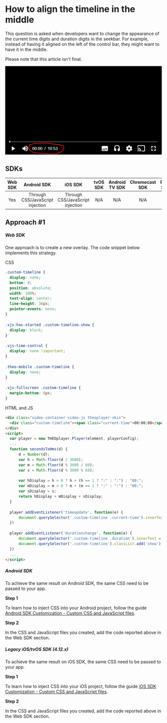# How to align the timeline in the middle

This question is asked when developers want to change the appearance of the current time digits and duration digits in the seekbar. For example, instead of having it aligned on the left of the control bar, they might want to have it in the middle.

Please note that this article isn't final.

![Align timeline middle](../../../../theoplayer/assets/img/align-timeline-middle.png 'Align timeline middle')

## SDKs

| Web SDK |           Android SDK            |             iOS SDK              | tvOS SDK | Android TV SDK | Chromecast SDK | Roku SDK |
| :-----: | :------------------------------: | :------------------------------: | :------: | :------------: | :------------: | :------: |
|   Yes   | Through CSS/JavaScript injection | Through CSS/JavaScript injection |   N/A    |      N/A       |      N/A       |   N/A    |

## Approach #1

##### Web SDK

One approach is to create a new overlay. The code snippet below implements this strategy.

CSS

```css
.custom-timeline {
  display: none;
  bottom: 0;
  position: absolute;
  width: 100%;
  text-align: center;
  line-height: 36px;
  pointer-events: none;
}

.vjs-has-started .custom-timeline.show {
  display: block;
}

.vjs-time-control {
  display: none !important;
}

.theo-mobile .custom-timeline {
  display: none;
}

.vjs-fullscreen .custom-timeline {
  margin-bottom: 8px;
}
```

HTML and JS

```html
<div class="video-container video-js theoplayer-skin">
  <div class="custom-timeline"><span class="current-time">00:00:00</span> / <span class="duration"></span></div>
</div>
<script>
  var player = new THEOplayer.Player(element, playerConfig);
  ...
  function secondsToHms(d) {
      d = Number(d);
      var h = Math.floor(d / 3600);
      var m = Math.floor(d % 3600 / 60);
      var s = Math.floor(d % 3600 % 60);

      var hDisplay = h > 0 ? h + (h == 1 ? ":" : ":") : "00:";
      var mDisplay = m > 0 ? m + (m == 1 ? ":" : ":") : "00:";
      var sDisplay = s;
      return hDisplay + mDisplay + sDisplay;
  }

  player.addEventListener('timeupdate', function(e) {
      document.querySelector('.custom-timeline .current-time').innerText = secondsToHms(Math.floor(e.currentTime));
  })

  player.addEventListener('durationchange', function(e) {
      document.querySelector('.custom-timeline .duration').innerText = secondsToHms(Math.floor(e.duration));
      document.querySelector('.custom-timeline').classList.add('show');
  })
  ...
</script>
```

##### Android SDK

To achieve the same result on Android SDK, the same CSS need to be passed to your app.

**Step 1**

To learn how to inject CSS into your Android project, follow the guide [Android SDK Customization - Custom CSS and JavaScript files](../../../theoplayer_versioned_docs/version-v4/faq/01-how-to-add-css-or-javascript-files-to-android-ios.md).

**Step 2**

In the CSS and JavaScript files you created, add the code reported above in the Web SDK section.

##### Legacy iOS/tvOS SDK (4.12.x)

To achieve the same result on iOS SDK, the same CSS need to be passed to your app.

**Step 1**

To learn how to inject CSS into your iOS project, follow the guide [iOS SDK Customization - Custom CSS and JavaScript files](../../../theoplayer_versioned_docs/version-v4/faq/01-how-to-add-css-or-javascript-files-to-android-ios.md).

**Step 2**

In the CSS and JavaScript files you created, add the code reported above in the Web SDK section.
